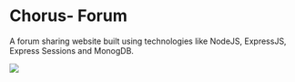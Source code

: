 # Chorus- Forum

A forum sharing website built using technologies like NodeJS, ExpressJS, Express Sessions and MonogDB.

![](https://i.imgur.com/0scvcaB.png)

